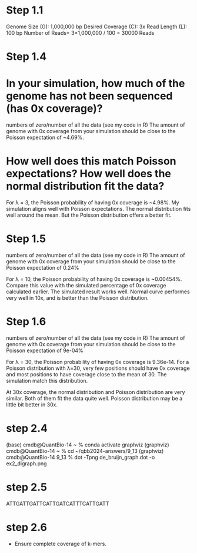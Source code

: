 
# Step 1.1

Genome Size (G): 1,000,000 bp
Desired Coverage (C): 3x
Read Length (L): 100 bp
Number of Reads= 3×1,000,000 / 100 = 30000 Reads

# Step 1.4

# In your simulation, how much of the genome has not been sequenced (has 0x coverage)?
numbers of zero/number of all the data (see my code in R)
The amount of genome with 0x coverage from your simulation should be close to the Poisson expectation of ~4.69%.
# How well does this match Poisson expectations? How well does the normal distribution fit the data?
For λ = 3, the Poisson probability of having 0x coverage is ~4.98%. My simulation aligns well with Poisson expectations.
The normal distribution fits well around the mean. But the Poisson distribution offers a better fit.

# Step 1.5
numbers of zero/number of all the data (see my code in R)
The amount of genome with 0x coverage from your simulation should be close to the Poisson expectation of 0.24%

For λ = 10, the Poisson probability of having 0x coverage is ~0.00454%. Compare this value with the simulated percentage of 0x coverage calculated earlier. The simulated result works well.
Normal curve performes very well in 10x, and is better than the Poisson distribution.

# Step 1.6
numbers of zero/number of all the data (see my code in R)
The amount of genome with 0x coverage from your simulation should be close to the Poisson expectation of 9e-04%

For λ = 30, the Poisson probability of having 0x coverage is 9.36e-14. For a Poisson distribution with 
λ=30, very few positions should have 0x coverage and most positions to have coverage close to the mean of 30. The simulation match this distribution.

At 30x coverage, the normal distribution and Poisson distribution are very similar. Both of them fit the data quite well. Poisson distribution may be a little bit better in 30x.

# step 2.4

(base) cmdb@QuantBio-14 ~ % conda activate graphviz
(graphviz) cmdb@QuantBio-14 ~ % cd ~/qbb2024-answers/9_13 
(graphviz) cmdb@QuantBio-14 9_13 % dot -Tpng de_bruijn_graph.dot -o ex2_digraph.png

# step 2.5
ATTGATTGATTCATTGATCATTTCATTGATT

# step 2.6
- Ensure complete coverage of k-mers.
